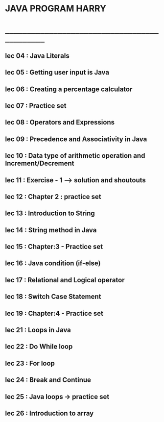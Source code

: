# JAVA PROGRAM HARRY
# `____________________________________________`
## lec 04 : Java Literals

## lec 05 : Getting user input is Java

## lec 06 : Creating a percentage calculator

## lec 07 : Practice set

## lec 08 : Operators and Expressions

## lec 09 : Precedence and Associativity in Java

## lec 10 : Data type of arithmetic operation and Increment/Decrement

## lec 11 : Exercise - 1 --> solution and shoutouts

## lec 12 : Chapter 2 : practice set

## lec 13 : Introduction to String

## lec 14 : String method in Java

## lec 15 : Chapter:3 - Practice set 

## lec 16 : Java condition (if-else)

## lec 17 : Relational and Logical operator

## lec 18 : Switch Case Statement

## lec 19 : Chapter:4 - Practice set

## lec 21 : Loops in Java

## lec 22 : Do While loop

## lec 23 : For loop

## lec 24 : Break and Continue

## lec 25 : Java loops -> practice set

## lec 26 : Introduction to array   